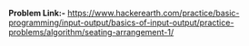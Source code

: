 **Problem Link:-** 
https://www.hackerearth.com/practice/basic-programming/input-output/basics-of-input-output/practice-problems/algorithm/seating-arrangement-1/